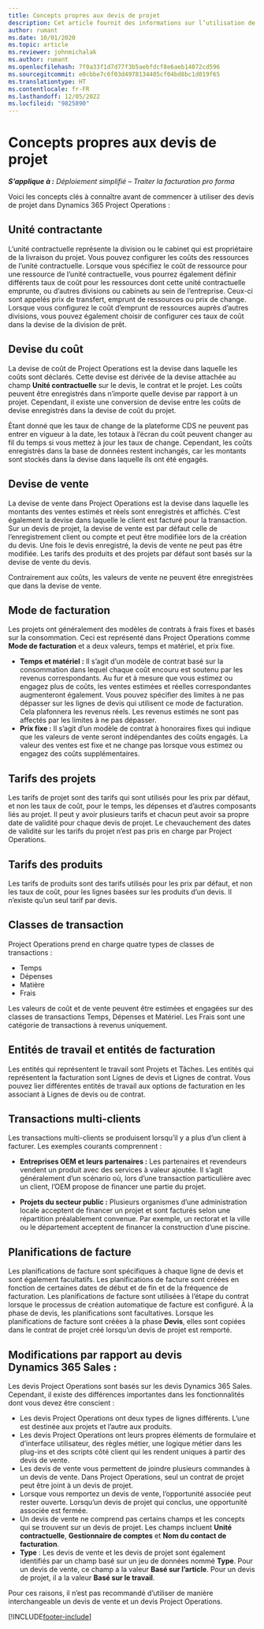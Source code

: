```yaml
---
title: Concepts propres aux devis de projet
description: Cet article fournit des informations sur l’utilisation de devis de projet dans Project Operations.
author: rumant
ms.date: 10/01/2020
ms.topic: article
ms.reviewer: johnmichalak
ms.author: rumant
ms.openlocfilehash: 7f0a33f1d7d77f3b5aebfdcf8e6aeb14072cd596
ms.sourcegitcommit: e0cbbe7c6f03d4978134405cf04bd8bc1d019f65
ms.translationtype: HT
ms.contentlocale: fr-FR
ms.lasthandoff: 12/05/2022
ms.locfileid: "9825890"
---
```

# <a name="concepts-unique-to-project-quotes"></a>Concepts propres aux devis de projet

_**S’applique à :** Déploiement simplifié – Traiter la facturation pro forma_


Voici les concepts clés à connaître avant de commencer à utiliser des devis de projet dans Dynamics 365 Project Operations :

## <a name="contracting-unit"></a>Unité contractante

L’unité contractuelle représente la division ou le cabinet qui est propriétaire de la livraison du projet. Vous pouvez configurer les coûts des ressources de l’unité contractuelle. Lorsque vous spécifiez le coût de ressource pour une ressource de l’unité contractuelle, vous pourrez également définir différents taux de coût pour les ressources dont cette unité contractuelle emprunte, ou d’autres divisions ou cabinets au sein de l’entreprise. Ceux-ci sont appelés prix de transfert, emprunt de ressources ou prix de change. Lorsque vous configurez le coût d’emprunt de ressources auprès d’autres divisions, vous pouvez également choisir de configurer ces taux de coût dans la devise de la division de prêt.

## <a name="cost-currency"></a>Devise du coût

La devise de coût de Project Operations est la devise dans laquelle les coûts sont déclarés. Cette devise est dérivée de la devise attachée au champ **Unité contractuelle** sur le devis, le contrat et le projet. Les coûts peuvent être enregistrés dans n’importe quelle devise par rapport à un projet. Cependant, il existe une conversion de devise entre les coûts de devise enregistrés dans la devise de coût du projet.

Étant donné que les taux de change de la plateforme CDS ne peuvent pas entrer en vigueur à la date, les totaux à l’écran du coût peuvent changer au fil du temps si vous mettez à jour les taux de change. Cependant, les coûts enregistrés dans la base de données restent inchangés, car les montants sont stockés dans la devise dans laquelle ils ont été engagés.

## <a name="sales-currency"></a>Devise de vente

La devise de vente dans Project Operations est la devise dans laquelle les montants des ventes estimés et réels sont enregistrés et affichés. C’est également la devise dans laquelle le client est facturé pour la transaction. Sur un devis de projet, la devise de vente est par défaut celle de l’enregistrement client ou compte et peut être modifiée lors de la création du devis. Une fois le devis enregistré, la devis de vente ne peut pas être modifiée. Les tarifs des produits et des projets par défaut sont basés sur la devise de vente du devis.

Contrairement aux coûts, les valeurs de vente ne peuvent être enregistrées que dans la devise de vente.

## <a name="billing-method"></a>Mode de facturation

Les projets ont généralement des modèles de contrats à frais fixes et basés sur la consommation. Ceci est représenté dans Project Operations comme **Mode de facturation** et a deux valeurs, temps et matériel, et prix fixe.

- **Temps et matériel :** Il s’agit d’un modèle de contrat basé sur la consommation dans lequel chaque coût encouru est soutenu par les revenus correspondants. Au fur et à mesure que vous estimez ou engagez plus de coûts, les ventes estimées et réelles correspondantes augmenteront également. Vous pouvez spécifier des limites à ne pas dépasser sur les lignes de devis qui utilisent ce mode de facturation. Cela plafonnera les revenus réels. Les revenus estimés ne sont pas affectés par les limites à ne pas dépasser.
- **Prix fixe :** Il s’agit d’un modèle de contrat à honoraires fixes qui indique que les valeurs de vente seront indépendantes des coûts engagés. La valeur des ventes est fixe et ne change pas lorsque vous estimez ou engagez des coûts supplémentaires.

## <a name="project-price-lists"></a>Tarifs des projets

Les tarifs de projet sont des tarifs qui sont utilisés pour les prix par défaut, et non les taux de coût, pour le temps, les dépenses et d’autres composants liés au projet. Il peut y avoir plusieurs tarifs et chacun peut avoir sa propre date de validité pour chaque devis de projet. Le chevauchement des dates de validité sur les tarifs du projet n’est pas pris en charge par Project Operations.

## <a name="product-price-lists"></a>Tarifs des produits

Les tarifs de produits sont des tarifs utilisés pour les prix par défaut, et non les taux de coût, pour les lignes basées sur les produits d’un devis. Il n’existe qu’un seul tarif par devis.

## <a name="transaction-classes"></a>Classes de transaction

Project Operations prend en charge quatre types de classes de transactions :

- Temps
- Dépenses
- Matière
- Frais

Les valeurs de coût et de vente peuvent être estimées et engagées sur des classes de transactions Temps, Dépenses et Matériel. Les Frais sont une catégorie de transactions à revenus uniquement.

## <a name="work-entities-and-billing-entities"></a>Entités de travail et entités de facturation

Les entités qui représentent le travail sont Projets et Tâches. Les entités qui représentent la facturation sont Lignes de devis et Lignes de contrat. Vous pouvez lier différentes entités de travail aux options de facturation en les associant à Lignes de devis ou de contrat.

## <a name="multi-customer-deals"></a>Transactions multi-clients

Les transactions multi-clients se produisent lorsqu’il y a plus d’un client à facturer. Les exemples courants comprennent :

- **Entreprises OEM et leurs partenaires :** Les partenaires et revendeurs vendent un produit avec des services à valeur ajoutée. Il s’agit généralement d’un scénario où, lors d’une transaction particulière avec un client, l’OEM propose de financer une partie du projet. 

- **Projets du secteur public :** Plusieurs organismes d’une administration locale acceptent de financer un projet et sont facturés selon une répartition préalablement convenue. Par exemple, un rectorat et la ville ou le département acceptent de financer la construction d’une piscine.

## <a name="invoice-schedules"></a>Planifications de facture

Les planifications de facture sont spécifiques à chaque ligne de devis et sont également facultatifs. Les planifications de facture sont créées en fonction de certaines dates de début et de fin et de la fréquence de facturation. Les planifications de facture sont utilisées à l’étape du contrat lorsque le processus de création automatique de facture est configuré. À la phase de devis, les planifications sont facultatives. Lorsque les planifications de facture sont créées à la phase **Devis**, elles sont copiées dans le contrat de projet créé lorsqu’un devis de projet est remporté.

## <a name="changes-from-dynamics-365-sales-quote"></a>Modifications par rapport au devis Dynamics 365 Sales :

Les devis Project Operations sont basés sur les devis Dynamics 365 Sales. Cependant, il existe des différences importantes dans les fonctionnalités dont vous devez être conscient :


- Les devis Project Operations ont deux types de lignes différents. L’une est destinée aux projets et l’autre aux produits.
- Les devis Project Operations ont leurs propres éléments de formulaire et d’interface utilisateur, des règles métier, une logique métier dans les plug-ins et des scripts côté client qui les rendent uniques à partir des devis de vente.
- Les devis de vente vous permettent de joindre plusieurs commandes à un devis de vente. Dans Project Operations, seul un contrat de projet peut être joint à un devis de projet.
- Lorsque vous remportez un devis de vente, l’opportunité associée peut rester ouverte. Lorsqu’un devis de projet qui conclus, une opportunité associée est fermée.
- Un devis de vente ne comprend pas certains champs et les concepts qui se trouvent sur un devis de projet. Les champs incluent **Unité contractuelle**, **Gestionnaire de comptes** et **Nom du contact de facturation**.  
- **Type** : Les devis de vente et les devis de projet sont également identifiés par un champ basé sur un jeu de données nommé **Type**. Pour un devis de vente, ce champ a la valeur **Basé sur l’article**. Pour un devis de projet, il a la valeur **Basé sur le travail**.

Pour ces raisons, il n’est pas recommandé d’utiliser de manière interchangeable un devis de vente et un devis Project Operations.


[!INCLUDE[footer-include](../../includes/footer-banner.md)]
